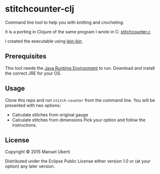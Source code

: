 # stitchcounter-clj

Command line tool to help you with knitting and crocheting.

It is a porting in Clojure of the same program I wrote in C: [stitchcounter.c](https://github.com/manuel-uberti/c-bag/blob/master/stitchcounter.c)

I created the executable using [lein-bin](https://github.com/Raynes/lein-bin).

## Prerequisites
This tool needs the [Java Runtime Environment](https://en.wikipedia.org/wiki/JRE) to run. Download and install the correct JRE for your OS.

## Usage
Clone this repo and run ```stitch-counter``` from the command line. You will be presented with two options:
- Calculate stitches from original gauge
- Calculate stitches from dimensions
Pick your option and follow the instructions.

## License

Copyright © 2015 Manuel Uberti

Distributed under the Eclipse Public License either version 1.0 or (at
your option) any later version.
